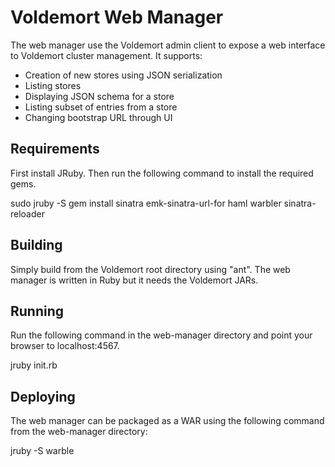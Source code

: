 # Voldemort Web Manager #

The web manager use the Voldemort admin client to expose a web interface to Voldemort cluster management.  It supports:

* Creation of new stores using JSON serialization
* Listing stores
* Displaying JSON schema for a store
* Listing subset of entries from a store
* Changing bootstrap URL through UI

## Requirements ##

First install JRuby.  Then run the following command to install the required gems.

sudo jruby -S gem install sinatra emk-sinatra-url-for haml warbler sinatra-reloader

## Building ##

Simply build from the Voldemort root directory using "ant".  The web manager is written in Ruby but it needs the Voldemort JARs.  

## Running ##

Run the following command in the web-manager directory and point your browser to localhost:4567.

jruby init.rb

## Deploying ##

The web manager can be packaged as a WAR using the following command from the web-manager directory:

jruby -S warble